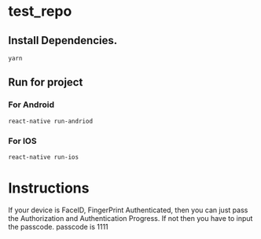 # test_repo

## Install Dependencies.
```
yarn
```

## Run for project

### For Android
```
react-native run-andriod
```

### For IOS
```
react-native run-ios
```


# Instructions

If your device is FaceID, FingerPrint Authenticated, then you can just pass the Authorization and Authentication Progress.
If not then you have to input the passcode.
passcode is 1111
